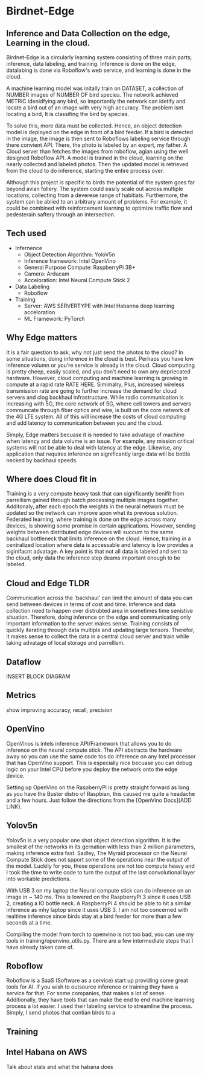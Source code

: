 # Birdnet-Edge 
## Inference and Data Collection on the edge, Learning in the cloud.

Birdnet-Edge is a circularly learning system consisting of three main parts; inference, data labeling, and training. Inference is done on the edge, datalabing is done via Roboflow's web service, and learning is done in the cloud. 

A machine learning model was initally train on DATASET, a collection of NUMBER images of NUMBER OF bird species. The network achieved METRIC idenidfying any bird, so importantly the network can idetify and locate a bird out of an image with very high accuracy. The problem isnt locating a bird, It is classifing the bird by species.  

To solve this, more data must be collected. Hence, an object detection model is deployed on the edge in front of a bird feeder. If a bird is detected in the image, the image is then sent to Roboflows labeling service through there convient API. There, the photo is labeled by an expert, my father. A Cloud server than fetches the images from roboflow, agian using the well designed Roboflow API. A model is trained in the cloud, learning on the nearly collected and labeled photos. Then the updated model is retrieved from the cloud to do inference, starting the entire process over.

Although this project is specific to birds the potential of the system goes far beyond avian follery. The system could easily scale out across multiple locations, collecting from a deverese range of habitiats. Furthermore, the system can be ablied to an arbitrary amount of problems. For example, it could be combined with reinforcement learning to optimize traffic flow and pedesterain saftery through an intersection.

## Tech used
- Infernence 
    - Object Detection Algorithm: YoloV5n 
    - Inference framework: Intel OpenVino
    - General Purpose Compute: RaspberryPi 3B+ 
    - Camera: Arducam 
    - Acceloration: Intel Neural Compute Stick 2
- Data Labeling
    - Roboflow 
- Training
    - Server: AWS SERVERTYPE with Intel Habanna deep learning acceloration 
    - ML Framework: PyTorch 

## Why Edge matters
It is a fair question to ask, why not just send the photos to the cloud? In some situations, doing inference in the cloud is best. Perhaps you have low inference volumn or you're service is already in the cloud. Cloud computing is pretty cheep, easily scaled, and you don't need to own any depriecated hardware. However, cloud computing and machine learning is growing in compute at a rapid rate RATE HERE. Simimalry, Plus, increased wireless transmission rate are going to further increase the demand for cloud servers and clog backhaul infrastructure. While radio communication is increasing with 5G, the core network of 5G, where cell towers and servers communcate through fiber optics and wire,  is built on the core network of the 4G LTE system. All of this will increase the costs of cloud computing and add latency to communication between you and the cloud.

Simply, Edge matters becuase it is needed to take advatage of machine when latency and data volume is an issue. For example, any mission critical systems will not be able to deal with latency at the edge. Likewise, any application that requires inference on significantly large data will be bottle necked by backhaul speeds. 

## Where does Cloud fit in
Training is a very compute heavy task that can significantly benifit from parrellism gained through batch processing multiple images together. Additonaly, after each epoch the weights in the neural network must be updated so the network can improve apon what its previous solution. 
Federated learning, where training is done on the edge across many devices, is showing some promise in certain applications. However, sending weights between distributed edge devices will succum to the same backhaul bottleneck that limits inference on the cloud. Hence, training in a centralized location where data is accessable and latency is low provides a siginifacnt advatage. A key point is that not all data is labeled and sent to the cloud, only data the inference step deams important enough to be labeled. 

## Cloud and Edge TLDR
Communication across the 'backhaul' can limit the amount of data you can send between devices in terms of cost and time. Inference and data collection need to happen over distrubted area in sometimes time senistive situation. Therefore, doing inference on the edge and communicating only important information to the server makes sense. Training consists of quickly iterating through data multiple and updating large tensors. Therefor, it makes sense to collect the data in a central cloud server and train while taking advatage of local storage and parrellism. 

## Dataflow
INSERT BLOCK DIAGRAM

## Metrics
 show improving accuracy, recall, precision

## OpenVino 
OpenVinos is intels inference API/Framework that allows you to do inference on the neural compute stick. The API abstracts the hardware away so you can use the same code tos do inference on any Intel processor that has OpenVino support. This is especially nice becuase you can debug logic on your Intel CPU before you deploy the network onto the edge device. 

Setting up OpenVino on the RaspberryPi is pretty straight forward as long as you have the Buster distro of Raspbian, this caused me quite a headache and a few hours. Just follow the directions from the [OpenVino Docs](ADD LINK). 

## Yolov5n
Yolov5n is a very popular one shot object detection algorithm. It is the smallest of the networks in its gernation with less than 2 million parameters, making inference extra fast. Sadley, The Myraid processor on the Neural Compute Stick does not spport some of the operations near the output of the model. Luckily for you, these operations are not too compute heavy and I took the time to write code to turn the output of the last convolutional layer into workable predictions. 

With USB 3 on my laptop the Neural compute stick can do inference on an image in ~ 140 ms.  This is lowered on the RaspberryPi 3 since it uses USB 2, creating a IO bottle neck. A RaspberryPi 4 should be able to hit a similar inference as mhy laptop since it uses USB 3. I am not too concerned with realtime inference since birds stay at a bird feeder for more than a few seconds at a time. 

Compiling the model from torch to openvino is not too bad, you can use my tools in training/openvino_utils.py. There are a few intermediate steps that I have already taken care of. 

## Roboflow 
Roboflow is a SaaS (Software as a service) start up providing some great tools for AI. If you wish to outsource inference or training they have a service for that. For some companies, that makes a lot of sense. Additionally, they have tools that can make the end to end machine learning process a lot easier. I used their labeling service to streamline the process. Simply, I send photos that contian birds to a 
## Training 

## Intel Habana on AWS
Talk about stats and what the habana does 

## 
